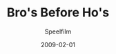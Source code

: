 ---
title: Bro's Before Ho's
subtitle: Speelfilm
layout: default
modal-id: 1
date: 2009-02-01
img: 100266.jpg
thumbnail: 30a853da57ed62a772c6e91c66e648cd-100266.jpg
alt: image-alt
project-date: Februari 2009
client: Start Bootstrap
category: Web Development
description: Bro's Before Ho's is een Nederlandse romantische komedie uit 2013, geregisseerd door Steffen Haars en Flip van der Kuil. Hoofdrollen zijn weggelegd voor Tim Haars, Daniël Arends, Sylvia Hoeks, Henry van Loon en Theo Maassen.

---
